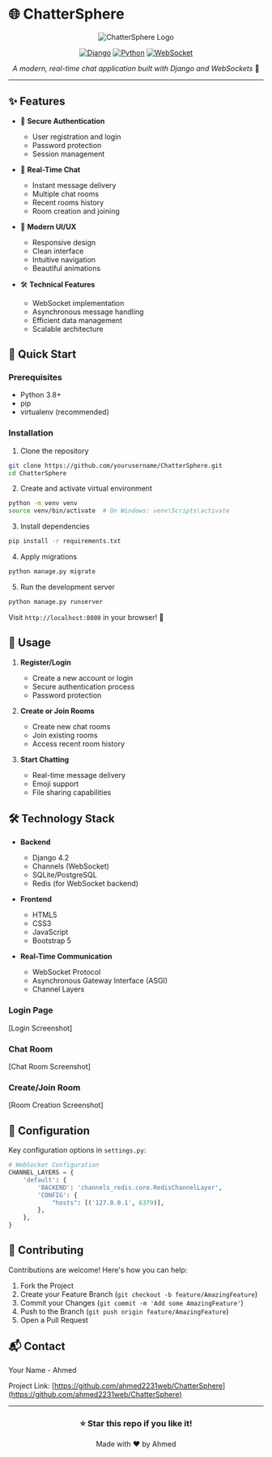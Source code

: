 # 🌐 ChatterSphere

<div align="center">

![ChatterSphere Logo](https://img.shields.io/badge/ChatterSphere-Connect%20Instantly-blue?style=for-the-badge&logo=data:image/svg+xml;base64,PHN2ZyB3aWR0aD0iNjQiIGhlaWdodD0iNjQiIHZpZXdCb3g9IjAgMCA2NCA2NCIgZmlsbD0ibm9uZSIgeG1sbnM9Imh0dHA6Ly93d3cudzMub3JnLzIwMDAvc3ZnIj48cGF0aCBkPSJNMzIgNTZDNDUuMjU0OCA1NiA1NiA0NS4yNTQ4IDU2IDMyQzU2IDE4Ljc0NTIgNDUuMjU0OCA4IDMyIDhDMTguNzQ1MiA4IDggMTguNzQ1MiA4IDMyQzggMzcuNzA3MiAxMC4wMjk2IDQyLjk3NDQgMTMuNDM0NCA0N0w4LjUxOTkyIDU1LjQ4QzEwLjY2NzIgNTUuODIwOCAxMi44OTYgNTYgMzIgNTZaIiBmaWxsPSIjZmZmIi8+PC9zdmc+)

[![Django](https://img.shields.io/badge/Django-4.2-green.svg)](https://www.djangoproject.com/)
[![Python](https://img.shields.io/badge/Python-3.8+-blue.svg)](https://www.python.org/)
[![WebSocket](https://img.shields.io/badge/WebSocket-Enabled-brightgreen.svg)](https://developer.mozilla.org/en-US/docs/Web/API/WebSocket)

*A modern, real-time chat application built with Django and WebSockets* 🚀

</div>

---

## ✨ Features

- 🔐 **Secure Authentication**
  - User registration and login
  - Password protection
  - Session management

- 💬 **Real-Time Chat**
  - Instant message delivery
  - Multiple chat rooms
  - Recent rooms history
  - Room creation and joining

- 🎨 **Modern UI/UX**
  - Responsive design
  - Clean interface
  - Intuitive navigation
  - Beautiful animations

- 🛠️ **Technical Features**
  - WebSocket implementation
  - Asynchronous message handling
  - Efficient data management
  - Scalable architecture

## 🚀 Quick Start

### Prerequisites

- Python 3.8+
- pip
- virtualenv (recommended)

### Installation

1. Clone the repository
```bash
git clone https://github.com/yourusername/ChatterSphere.git
cd ChatterSphere
```

2. Create and activate virtual environment
```bash
python -m venv venv
source venv/bin/activate  # On Windows: venv\Scripts\activate
```

3. Install dependencies
```bash
pip install -r requirements.txt
```

4. Apply migrations
```bash
python manage.py migrate
```

5. Run the development server
```bash
python manage.py runserver
```

Visit `http://localhost:8000` in your browser! 🎉

## 🌟 Usage

1. **Register/Login**
   - Create a new account or login
   - Secure authentication process
   - Password protection

2. **Create or Join Rooms**
   - Create new chat rooms
   - Join existing rooms
   - Access recent room history

3. **Start Chatting**
   - Real-time message delivery
   - Emoji support
   - File sharing capabilities

## 🛠️ Technology Stack

- **Backend**
  - Django 4.2
  - Channels (WebSocket)
  - SQLite/PostgreSQL
  - Redis (for WebSocket backend)

- **Frontend**
  - HTML5
  - CSS3
  - JavaScript
  - Bootstrap 5

- **Real-Time Communication**
  - WebSocket Protocol
  - Asynchronous Gateway Interface (ASGI)
  - Channel Layers

### Login Page
[Login Screenshot]

### Chat Room
[Chat Room Screenshot]

### Create/Join Room
[Room Creation Screenshot]

</details>
</div>

## 🔧 Configuration

Key configuration options in `settings.py`:

```python
# WebSocket Configuration
CHANNEL_LAYERS = {
    'default': {
        'BACKEND': 'channels_redis.core.RedisChannelLayer',
        'CONFIG': {
            "hosts": [('127.0.0.1', 6379)],
        },
    },
}
```

## 🤝 Contributing

Contributions are welcome! Here's how you can help:

1. Fork the Project
2. Create your Feature Branch (`git checkout -b feature/AmazingFeature`)
3. Commit your Changes (`git commit -m 'Add some AmazingFeature'`)
4. Push to the Branch (`git push origin feature/AmazingFeature`)
5. Open a Pull Request

## 📬 Contact

Your Name - Ahmed

Project Link: [https://github.com/ahmed2231web/ChatterSphere](https://github.com/ahmed2231web/ChatterSphere)

---

<div align="center">

### ⭐ Star this repo if you like it!

Made with ❤️ by Ahmed

</div>
